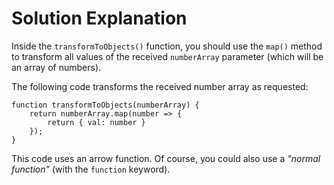 # Solution Explanation

Inside the `transformToObjects()` function, you should use the `map()` method to transform all values of the received `numberArray` parameter (which will be an array of numbers).

The following code transforms the received number array as requested:

```
function transformToObjects(numberArray) {
    return numberArray.map(number => {
        return { val: number }
    });
}
```

This code uses an arrow function. Of course, you could also use a <i>"normal function"</i> (with the `function` keyword).
